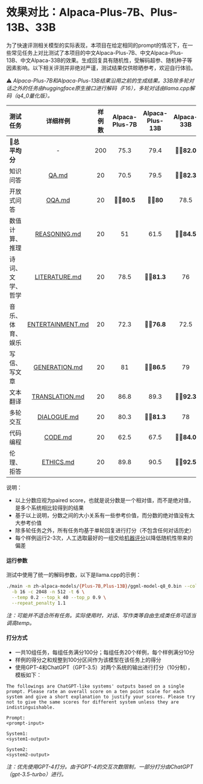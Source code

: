 # 效果对比：Alpaca-Plus-7B、Plus-13B、33B

为了快速评测相关模型的实际表现，本项目在给定相同的prompt的情况下，在一些常见任务上对比测试了本项目的中文Alpaca-Plus-7B、中文Alpaca-Plus-13B、中文Alpaca-33B的效果。生成回复具有随机性，受解码超参、随机种子等因素影响。以下相关评测并非绝对严谨，测试结果仅供晾晒参考，欢迎自行体验。

⚠️ *Alpaca-Plus-7B和Alpaca-Plus-13B结果沿用之前的生成结果。33B除多轮对话之外的任务由huggingface原生接口进行解码（F16），多轮对话由llama.cpp解码（q4_0量化版）。*

| 测试任务         |                详细样例                | 样例数 | Alpaca-Plus-7B | Alpaca-Plus-13B | Alpaca-33B |
| ---------------- | :------------------------------------: | :----: | :------------: | :-------------: | :--------: |
| **💯总平均分**    |                   -                    |  200   |      75.3      |      79.4       | 👍🏻**82.0** |
| 知识问答         |            [QA.md](QA.md)            |   20   |      70.5      |      79.5       | 👍🏻**82.3** |
| 开放式问答       |           [OQA.md](OQA.md)           |   20   |   👍🏻**80.5**   |    👍🏻**80**     |    78.5    |
| 数值计算、推理   |     [REASONING.md](REASONING.md)     |   20   |       51       |      61.5       | 👍🏻**84.5** |
| 诗词、文学、哲学 |    [LITERATURE.md](LITERATURE.md)    |   20   |      78.5      |   **👍🏻81.3**    |     76     |
| 音乐、体育、娱乐 | [ENTERTAINMENT.md](ENTERTAINMENT.md) |   20   |      72.3      |   👍🏻**76.8**    |    72.5    |
| 写信、写文章     |    [GENERATION.md](GENERATION.md)    |   20   |       81       |   👍🏻**86.5**    |     79     |
| 文本翻译         |   [TRANSLATION.md](TRANSLATION.md)   |   20   |      86.8      |      89.3       | 👍🏻**92.3** |
| 多轮交互         |      [DIALOGUE.md](DIALOGUE.md)      |   20   |      80.3      |   👍🏻**81.3**    |     78     |
| 代码编程         |          [CODE.md](CODE.md)          |   20   |      62.5      |      67.5       | 👍🏻**84.0** |
| 伦理、拒答       |        [ETHICS.md](ETHICS.md)        |   20   |      89.8      |      90.5       | 👍🏻**92.5** |

说明：

- 以上分数应视为paired score，也就是说分数是一个相对值，而不是绝对值，是多个系统相比较得到的结果
- 基于以上说明，分数之间的大小关系有一些参考价值，而分数的绝对值没有太大参考价值
- 除多轮任务之外，所有任务均基于单轮回复进行打分（不包含任何对话历史）
- 每个样例运行2-3次，人工选取最好的一组交给[机器评分](#打分方式)以降低随机性带来的偏差

#### 运行参数

测试中使用了统一的解码参数，以下是llama.cpp的示例：
```bash
./main -m zh-alpaca-models/{Plus-7B,Plus-13B}/ggml-model-q8_0.bin --color -f ./prompts/alpaca.txt -ins \
  -b 16 -c 2048 -n 512 -t 6 \
  --temp 0.2 --top_k 40 --top_p 0.9 \
  --repeat_penalty 1.1
```

*注：可能并不适合所有任务。实际使用时，对话、写作类等自由生成类任务可适当调高temp。*

#### 打分方式

- 一共10组任务，每组任务满分100分；每组任务20个样例，每个样例满分10分
- 样例的得分之和规整到100分区间作为该模型在该任务上的得分
- 使用GPT-4和ChatGPT（GPT-3.5）对两个系统的输出进行打分（10分制），模板如下：

```
The followings are ChatGPT-like systems' outputs based on a single prompt. Please rate an overall score on a ten point scale for each system and give a short explanation to justify your scores. Please try not to give the same scores for different system unless they are indistinguishable.

Prompt:
<prompt-input>

System1:
<system1-output>

System2:
<system2-output>
```

*注：优先使用GPT-4打分。由于GPT-4的交互次数限制，一部分打分由ChatGPT（gpt-3.5-turbo）进行。*
